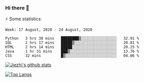 ### Hi there 👋

⚡ Some statistics:

<!--START_SECTION:waka-->
```text
Week: 17 August, 2020 - 24 August, 2020

Python   3 hrs 38 mins   ████████▒░░░░░░░░░░░░░░░░   32.91 % 
SQL      2 hrs 17 mins   █████▒░░░░░░░░░░░░░░░░░░░   20.81 % 
HTML     2 hrs 14 mins   █████░░░░░░░░░░░░░░░░░░░░   20.25 % 
Java     1 hr 31 mins    ███▒░░░░░░░░░░░░░░░░░░░░░   13.76 % 
CSS      32 mins         █▒░░░░░░░░░░░░░░░░░░░░░░░   04.86 % 
```
<!--END_SECTION:waka-->

[![Jiezhi's github stats](https://github-readme-stats.vercel.app/api?username=Jiezhi&show_icons=true)](https://github.com/Jiezhi/github-readme-stats)

[![Top Langs](https://github-readme-stats.vercel.app/api/top-langs/?username=Jiezhi&hide=javascript,html)](https://github.com/Jiezhi/github-readme-stats)
<!--
**Jiezhi/Jiezhi** is a ✨ _special_ ✨ repository because its `README.md` (this file) appears on your GitHub profile.

Here are some ideas to get you started:

- 🔭 I’m currently working on ...
- 🌱 I’m currently learning ...
- 👯 I’m looking to collaborate on ...
- 🤔 I’m looking for help with ...
- 💬 Ask me about ...
- 📫 How to reach me: ...
- 😄 Pronouns: ...
- ⚡ Fun fact: ...
-->

